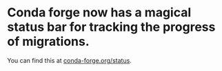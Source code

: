 # Conda forge now has a magical status bar for tracking the progress of migrations.

You can find this at
[conda-forge.org/status](https://conda-forge.org/status).
